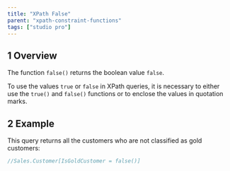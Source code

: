 ```yaml
---
title: "XPath False"
parent: "xpath-constraint-functions"
tags: ["studio pro"]
---
```


## 1 Overview

The function `false()` returns the boolean value `false`.

To use the values `true` or `false` in XPath queries, it is necessary to either use the `true()` and `false()` functions or to enclose the values in quotation marks.

## 2 Example

This query returns all the customers who are not classified as gold customers:

```java
//Sales.Customer[IsGoldCustomer = false()]
```
